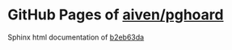 GitHub Pages of [aiven/pghoard](https://github.com/aiven/pghoard.git)
===
Sphinx html documentation of [b2eb63da](https://github.com/aiven/pghoard/tree/b2eb63dafd5dba43e5495e308275f94088063b32)
